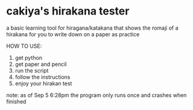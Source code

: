 # cakiya's hirakana tester
a basic learning tool for hiragana/katakana that shows the romaji of a hirakana for you to write down on a paper as practice

HOW TO USE:

1. get python
2. get paper and pencil
3. run the script
4. follow the instructions
5. enjoy your hirakan test

note: as of Sep 5 6:28pm the program only runs once and crashes when finished
